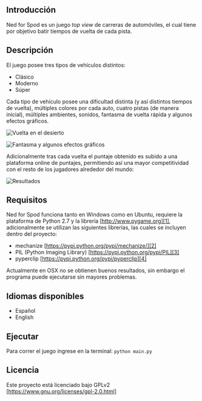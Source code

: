 ## Introducción
Ned for Spod es un juego _top view_ de carreras de automóviles, el cual tiene por objetivo batir tiempos de vuelta de cada pista.

## Descripción
El juego posee tres tipos de vehículos distintos:
- Clásico
- Moderno
- Súper

Cada tipo de vehículo posee una dificultad distinta (y así distintos tiempos de vuelta), múltiples colores por cada auto, cuatro pistas (de manera inicial), múltiples ambientes, sonidos, fantasma de vuelta rápida y algunos efectos gráficos.

![][image-2]

![][image-3]

Adicionalmente tras cada vuelta el puntaje obtenido es subido a una plataforma online de puntajes, permitiendo así una mayor competitividad con el resto de los jugadores alrededor del mundo:

![][image-4]

## Requisitos
Ned for Spod funciona tanto en Windows como en Ubuntu, requiere la plataforma de Python 2.7 y la librería [http://www.pygame.org][1], adicionalmente se utilizan las siguientes librerías, las cuales se incluyen dentro del proyecto:
- mechanize [https://pypi.python.org/pypi/mechanize/][2]
- PIL (Python Imaging Library) [https://pypi.python.org/pypi/PIL][3]
- pyperclip [https://pypi.python.org/pypi/pyperclip][4]

Actualmente en OSX no se obtienen buenos resultados, sin embargo el programa puede ejecutarse sin mayores problemas.

## Idiomas disponibles
- Español
- English

## Ejecutar
Para correr el juego ingrese en la terminal: ```python main.py```

## Licencia
Este proyecto está licenciado bajo GPLv2 [https://www.gnu.org/licenses/gpl-2.0.html]

[1]:	http://www.pygame.org/ "http://www.pygame.org"
[2]:	https://pypi.python.org/pypi/mechanize/
[3]:	https://pypi.python.org/pypi/PIL
[4]:	https://pypi.python.org/pypi/pyperclip
[5]:	https://www.gnu.org/licenses/gpl-2.0.html

[image-1]: http://ppizarror.com/resources/images/nfs-python/splash.jpg "Menú principal"
[image-2]: http://ppizarror.com/resources/images/nfs-python/gameplay3.jpg "Vuelta en el desierto"
[image-3]: http://ppizarror.com/resources/images/nfs-python/gameplay1.jpg "Fantasma y algunos efectos gráficos"
[image-4]: http://ppizarror.com/resources/images/nfs-python/results.jpg "Resultados"